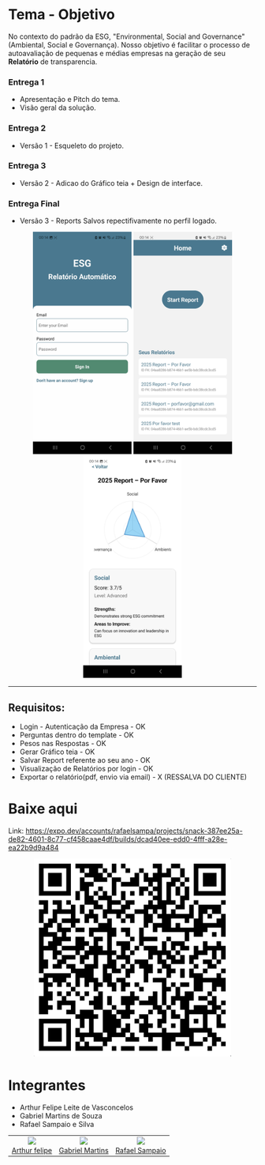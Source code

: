 # Tema - Objetivo

No contexto do padrão da ESG, "Environmental, Social and Governance" (Ambiental, Social e Governança). Nosso objetivo é facilitar o processo de autoavaliação de pequenas e médias empresas na geração de seu **Relatório** de transparencia.


### Entrega 1

- Apresentação e Pitch do tema.
- Visão geral da solução.

### Entrega 2

- Versão 1 - Esqueleto do projeto.

### Entrega 3

- Versão 2 - Adicao do Gráfico teia + Design de interface.

### Entrega Final

- Versão 3 - Reports Salvos repectifivamente no perfil logado.

<p align="center">
  <img src="./Entrega-Final/tela_login.jpg" alt="Imagem 1" width="200" height="450">
  <img src="./Entrega-Final/tela2.jpg" alt="Imagem 3" width="200" height="450">
  <img src="./Entrega-Final/tela1.jpg" alt="Imagem 2" width="200" height="450">
  
</p>


_______________

## Requisitos:
- Login - Autenticação da Empresa - OK
- Perguntas dentro do template - OK
- Pesos nas Respostas - OK
- Gerar Gráfico teia - OK
- Salvar Report referente ao seu ano - OK
- Visualização de Relatórios por login - OK
- Exportar o relatório(pdf, envio via email) - X (RESSALVA DO CLIENTE)


# Baixe aqui

Link: https://expo.dev/accounts/rafaelsampa/projects/snack-387ee25a-de82-4601-8c77-cf458caae4df/builds/dcad40ee-edd0-4fff-a28e-ea22b9d9a484


<p align="center">
  <img src="./Entrega-Final/qrcode.png" alt="Imagem 1" width="400" height="400">
</p>


# Integrantes

- Arthur Felipe Leite de Vasconcelos
- Gabriel Martins de Souza
- Rafael Sampaio e Silva





<table>
  <tbody>
    <tr>
      <td align="center"><a href="https://github.com/ArthurFunicap"><img src="https://github.com/ArthurFunicap.png" width="auto" height="8.25%"/><br>Arthur felipe</a></td>
      <td align="center"><a href="https://github.com/gmartinsouza"><img src="https://github.com/gmartinsouza.png" width="auto" height="8.25%"/><br>Gabriel Martins</a></td>
      <td align="center"><a href="https://github.com/rafaelsampa"><img src="https://github.com/rafaelsampa.png" width="auto" height="8.25%"/><br>Rafael Sampaio</a></td>
    </tr>
  </tbody>
</table>
